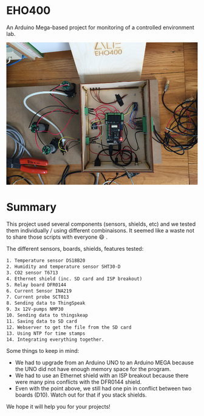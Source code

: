 # EHO400
An Arduino Mega-based project for monitoring of a controlled environment lab.

![Picture of EHO400](/Pictures/EHO400.png)

# Summary

This project used several components (sensors, shields, etc) and we tested them individually / using different combinaisons.  It seemed like a waste not to share those scripts with everyone :smile: . 

The different sensors, boards, shields, features tested: 

	1. Temperature sensor DS18B20
	2. Humidity and temperature sensor SHT30-D
	3. CO2 sensor T6713
	4. Ethernet shield (inc. SD card and ISP breakout)
	5. Relay board DFR0144
	6. Current Sensor INA219
	7. Current probe SCT013
	8. Sending data to ThingSpeak
	9. 3x 12V-pumps NMP30
	10. Sending data to thingskeap
	11. Saving data to SD card
	12. Webserver to get the file from the SD card
	13. Using NTP for time stamps
	14. Integrating everything together.

Some things to keep in mind:
* We had to upgrade from an Arduino UNO to an Arduino MEGA because the UNO did not have enough memory space for the program.
* We had to use an Ethernet shield with an ISP breakout because there were many pins conflicts with the DFR0144 shield.
* Even with the point above, we still had one pin in conflict between two boards (D10). Watch out for that if you stack shields.


We hope it will help you for your projects! 
